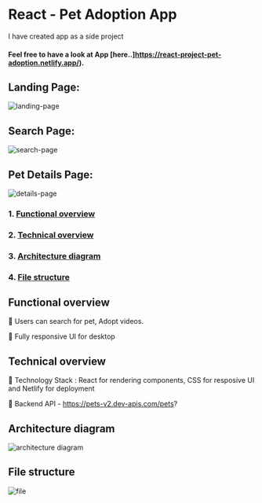# React - Pet Adoption App

I have created app as a side project 
#### Feel free to have a look at App [here..]https://react-project-pet-adoption.netlify.app/).
## Landing Page:
![landing-page](https://user-images.githubusercontent.com/36602276/210482097-1f1ac969-c7b6-4890-b149-0d1c39c93588.png)

## Search Page:
![search-page](https://user-images.githubusercontent.com/36602276/210482226-084911de-ee5e-4546-aafc-9c4924e30efd.png)

## Pet Details Page:
![details-page](https://user-images.githubusercontent.com/36602276/210482269-981e1290-f336-4b73-8863-e934f92d3aed.png)

### 1. [Functional overview](#functioal-overview) 
### 2. [Technical overview](#technical-overview)
### 3. [Architecture diagram](#architecture-diagram)
### 4. [File structure](#file-structure)

## Functional overview
  🔹 Users can search for pet, Adopt videos.
  
  🔹 Fully responsive UI for desktop

## Technical overview
  🔹 Technology Stack : React for rendering components, CSS for resposive UI and Netlify for deployment
  
  🔹 Backend API - https://pets-v2.dev-apis.com/pets?

## Architecture diagram
![architecture diagram](https://user-images.githubusercontent.com/36602276/208838010-fc5470e5-176d-4fa1-9ada-8169390f2b1c.png)

## File structure
![file](https://user-images.githubusercontent.com/36602276/210482515-1165fd6b-1d3e-4f15-ba6a-438b0e835a41.png)

